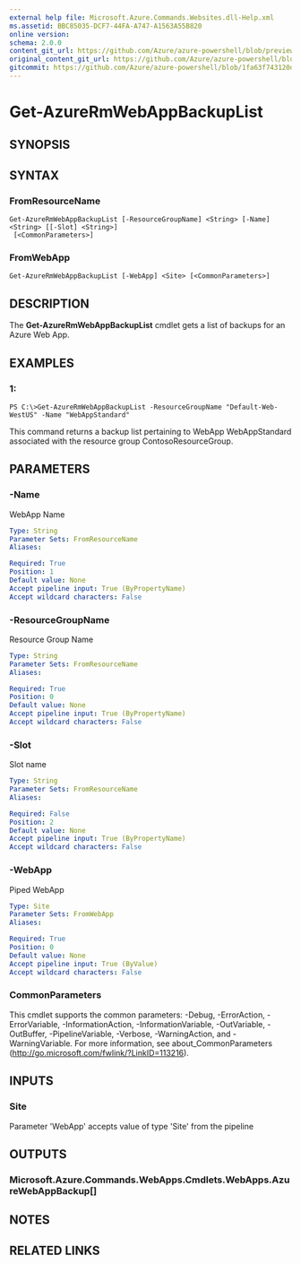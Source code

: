 ```yaml
---
external help file: Microsoft.Azure.Commands.Websites.dll-Help.xml
ms.assetid: BBC85035-DCF7-44FA-A747-A1563A55B820
online version:
schema: 2.0.0
content_git_url: https://github.com/Azure/azure-powershell/blob/preview/src/ResourceManager/Websites/Commands.Websites/help/Get-AzureRmWebAppBackupList.md
original_content_git_url: https://github.com/Azure/azure-powershell/blob/preview/src/ResourceManager/Websites/Commands.Websites/help/Get-AzureRmWebAppBackupList.md
gitcommit: https://github.com/Azure/azure-powershell/blob/1fa63f743120d7a7cd6cbb28ee43cd0f4c654af9
---
```


# Get-AzureRmWebAppBackupList

## SYNOPSIS

## SYNTAX

### FromResourceName
```
Get-AzureRmWebAppBackupList [-ResourceGroupName] <String> [-Name] <String> [[-Slot] <String>]
 [<CommonParameters>]
```

### FromWebApp
```
Get-AzureRmWebAppBackupList [-WebApp] <Site> [<CommonParameters>]
```

## DESCRIPTION
The **Get-AzureRmWebAppBackupList** cmdlet gets a list of backups for an Azure Web App.

## EXAMPLES

### 1:
```
PS C:\>Get-AzureRmWebAppBackupList -ResourceGroupName "Default-Web-WestUS" -Name "WebAppStandard"
```

This command returns a backup list pertaining to WebApp WebAppStandard associated with the resource group ContosoResourceGroup.

## PARAMETERS

### -Name
WebApp Name

```yaml
Type: String
Parameter Sets: FromResourceName
Aliases: 

Required: True
Position: 1
Default value: None
Accept pipeline input: True (ByPropertyName)
Accept wildcard characters: False
```

### -ResourceGroupName
Resource Group Name

```yaml
Type: String
Parameter Sets: FromResourceName
Aliases: 

Required: True
Position: 0
Default value: None
Accept pipeline input: True (ByPropertyName)
Accept wildcard characters: False
```

### -Slot
Slot name

```yaml
Type: String
Parameter Sets: FromResourceName
Aliases: 

Required: False
Position: 2
Default value: None
Accept pipeline input: True (ByPropertyName)
Accept wildcard characters: False
```

### -WebApp
Piped WebApp

```yaml
Type: Site
Parameter Sets: FromWebApp
Aliases: 

Required: True
Position: 0
Default value: None
Accept pipeline input: True (ByValue)
Accept wildcard characters: False
```

### CommonParameters
This cmdlet supports the common parameters: -Debug, -ErrorAction, -ErrorVariable, -InformationAction, -InformationVariable, -OutVariable, -OutBuffer, -PipelineVariable, -Verbose, -WarningAction, and -WarningVariable. For more information, see about_CommonParameters (http://go.microsoft.com/fwlink/?LinkID=113216).

## INPUTS

### Site

Parameter 'WebApp' accepts value of type 'Site' from the pipeline

## OUTPUTS

### Microsoft.Azure.Commands.WebApps.Cmdlets.WebApps.AzureWebAppBackup[]

## NOTES

## RELATED LINKS


